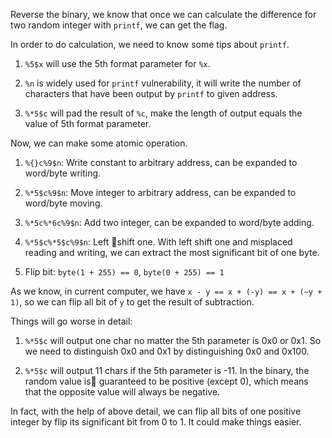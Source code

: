 Reverse the binary, we know that once we can calculate the difference for two random integer with `printf`, we can get the flag.

In order to do calculation, we need to know some tips about `printf`.

1. `%5$x` will use the 5th format parameter for `%x`.

1. `%n` is widely used for `printf` vulnerability, it will write the number of characters that have been output by `printf` to given address.

1. `%*5$c` will pad the result of `%c`, make the length of output equals the value of 5th format parameter.

Now, we can make some atomic operation.

1. `%{}c%9$n`: Write constant to arbitrary address, can be expanded to word/byte writing.

1. `%*5$c%9$n`: Move integer to arbitrary address, can be expanded to word/byte moving.

1. `%*5c%*6c%9$n`: Add two integer, can be expanded to word/byte adding.

1. `%*5$c%*5$c%9$n`: Left shift one. With left shift one and misplaced reading and writing, we can extract the most significant bit of one byte.

1. Flip bit: `byte(1 + 255) == 0`, `byte(0 + 255) == 1`

As we know, in current computer, we have `x - y == x + (-y) == x + (~y + 1)`, so we can flip all bit of `y` to get the result of subtraction.

Things will go worse in detail:

1. `%*5$c` will output one char no matter the 5th parameter is 0x0 or 0x1. So we need to distinguish 0x0 and 0x1 by distinguishing 0x0 and 0x100.

1. `%*5$c` will output 11 chars if the 5th parameter is -11. In the binary, the random value is guaranteed to be positive (except 0), which means that the opposite value will always be negative.

In fact, with the help of above detail, we can flip all bits of one positive integer by flip its significant bit from 0 to 1. It could make things easier.
